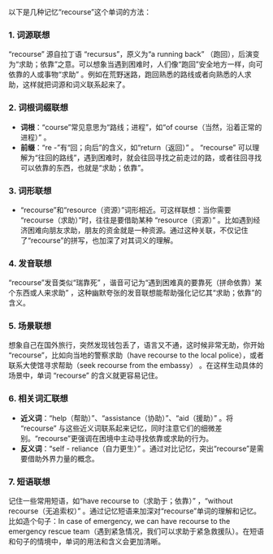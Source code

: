以下是几种记忆“recourse”这个单词的方法：

### 1. 词源联想
“recourse” 源自拉丁语 “recursus”，原义为“a running back” （跑回），后演变为“求助；依靠”之意。可以想象当遇到困难时，人们像“跑回”安全地方一样，向可依靠的人或事物“求助” 。例如在荒野迷路，跑回熟悉的路线或者向熟悉的人求助，这样就把词源和词义联系起来了。

### 2. 词根词缀联想
 - **词根**：“course”常见意思为“路线；进程”，如“of course（当然，沿着正常的进程）” 。
 - **前缀**：“re -”有“回；向后”的含义，如“return（返回）” 。
“recourse” 可以理解为“往回的路线”，遇到困难时，就会往回寻找之前走过的路，或者往回寻找可以依靠的东西，也就是“求助；依靠”。

### 3. 词形联想
 - “recourse”和“resource（资源）”词形相近。可这样联想：当你需要 “recourse（求助）”时，往往是要借助某种 “resource（资源）” 。比如遇到经济困难向朋友求助，朋友的资金就是一种资源。通过这种关联，不仅记住了“recourse”的拼写，也加深了对其词义的理解。

### 4. 发音联想
“recourse”发音类似“瑞靠死” ，谐音可记为“遇到困难真的要靠死（拼命依靠）某个东西或人来求助” ，这种幽默夸张的发音联想能帮助强化记忆其“求助；依靠”的含义。

### 5. 场景联想
想象自己在国外旅行，突然发现钱包丢了，语言又不通，这时候非常无助，你开始 “recourse”，比如向当地的警察求助（have recourse to the local police），或者联系大使馆寻求帮助（seek recourse from the embassy） 。在这样生动具体的场景中，单词 “recourse” 的含义就更容易记住。

### 6. 相关词汇联想
 - **近义词**：“help（帮助）”、“assistance（协助）”、“aid（援助）” 。将 “recourse” 与这些近义词联系起来记忆，同时注意它们的细微差别。“recourse”更强调在困境中主动寻找依靠或求助的行为。
 - **反义词**：“self - reliance（自力更生）” 。通过对比记忆，突出“recourse”是需要借助外界力量的概念。

### 7. 短语联想
记住一些常用短语，如“have recourse to（求助于；依靠）” ，“without recourse（无追索权）” 。通过记忆短语来加深对“recourse”单词的理解和记忆。比如造个句子：In case of emergency, we can have recourse to the emergency rescue team（遇到紧急情况，我们可以求助于紧急救援队）。在短语和句子的情境中，单词的用法和含义会更加清晰。 